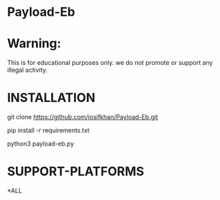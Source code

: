# Payload-Eb


# Warning:

This is for educational purposes only.
we do not promote or support any illegal activity.

# INSTALLATION

git clone https://github.com/josifkhan/Payload-Eb.git

pip install -r requirements.txt

python3 payload-eb.py


# SUPPORT-PLATFORMS
*ALL

